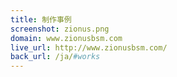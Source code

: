 ```yaml
---
title: 制作事例
screenshot: zionus.png
domain: www.zionusbsm.com
live_url: http://www.zionusbsm.com/
back_url: /ja/#works
---
```

